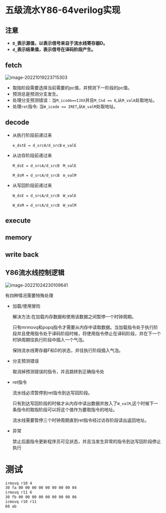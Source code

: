 # 五级流水Y86-64verilog实现

## 注意

- **`D_`表示源值，以表示信号来自于流水线寄存器D。**
- **`d_`表示结果值，表示信号在译码阶段产生。**

## fetch

![image-20221019223715303](C:\Users\xiadong\Desktop\my86_pipe\record\mk.assets\image-20221019223715303.png)

- 取指阶段需要选择当前需要的pc值，并预测下一阶段的pc值。
- 预测总是预测分支发生。
- 处理分支预测错误：当`M_icode==IJXX`并且`M_Cnd == 0`,从`M_valA`处取地址。
- 处理`ret`指令: 当`W_icode == IRET`,从`W_valM`处取地址。

## decode

- 从执行阶段前递过来

    `e_dstE = d_srcA/d_srcB` `e_valE`

- 从访存阶段前递过来

    `M_dsE = d_srcA/d_srcB ` `M_valE`

    `M_dsM = d_srcA/d_srcB ` `m_valM`

- 从写回阶段前递过来

    `W_dsE = d_srcA/d_srcB ` `W_valE`

    `W_dsM = d_srcA/d_srcB ` `W_valM`

## execute

## memory

## write back



## Y86流水线控制逻辑

![image-20221024230109641](C:\Users\xiadong\Desktop\my86_pipe\record\mk.assets\image-20221024230109641.png)

有四种情况需要特殊处理

- 加载/使用冒险

    解决方法:在加载内存数据和使用该数据之间暂停一个时钟周期。

    只有mrmovq和popq指令才需要从内存中读取数据。当加载指令处于执行阶段并且使用指令处于译码阶段时候，将使用指令停止在译码阶段，并在下一个时钟周期往执行阶段中插入一个气泡。

    保持流水线寄存器F和D的状态，并往执行阶段插入气泡。

- 分支预测错误

    取消掉预测错误的指令，并且跳转到正确指令处

- ret指令

    流水线必须暂停到ret指令到达写回阶段。

    只有到达写回阶段的时候才从内存中读出数据并放入了`W_valM`,这个时候下一条指令的取指阶段可以将这个值作为要取指令的地址。

    流水线需要暂停三个时钟周期直到ret指令经过访存阶段读出返回地址。

- 异常

    禁止后面指令更新程序员可见状态，并且当发生异常的指令到达写回阶段停止执行



# 测试

```markdown
irmovq r10 4
30 fa 00 00 00 00 00 00 00 00 04
irmovq r11 6
30 fb 00 00 00 00 00 00 00 00 06
icmovq r10 r11
60 ab
```

